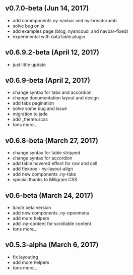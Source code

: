 ## v0.7.0-beta (Jun 14, 2017)
- add commponents ny-navbar and ny-breadcrumb
- solve bug on js
- add examples page (blog, nyancoud, and navbar-fixed)
- experimental with dataTable plugin

## v0.6.9.2-beta (April 12, 2017)
- just little update

## v0.6.9-beta (April 2, 2017)
- change syntax for tabs and accordion
- change documentation layout and design
- add tabs pagination
- solve some bug and issue
- migration to jade
- add _theme.scss
- tons more...

## v0.6.8-beta (March 27, 2017)
- change syntax for table stripped 
- change syntax for accordion
- add table hovered effect for row and cell 
- add flexbox - ny-layout-align
- add new components .ny-tabs
- special thanks to Miligram CSS.

## v0.6-beta (March 24, 2017)
- lunch beta version
- add new components .ny-openmenu
- add more helpers 
- add .ny-content for scrollable content
- tons more...

## v0.5.3-alpha (March 6, 2017)
- fix layouting
- add more helpers 
- tons more...